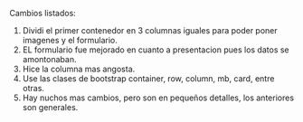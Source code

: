 Cambios listados:
1. Dividi el primer contenedor en 3 columnas iguales para poder poner imagenes y el formulario.
2. EL formulario fue mejorado en cuanto a presentacion pues los datos se amontonaban.
3. Hice la columna mas angosta.
4. Use las clases de bootstrap container, row, column, mb, card, entre otras.
5. Hay nuchos mas cambios, pero son en pequeños detalles, los anteriores son generales.